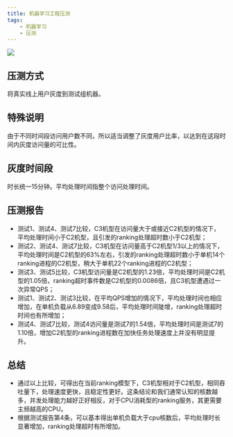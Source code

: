 ```yaml
---
title: 机器学习工程压测
tags:
    - 机器学习
    - 压测
---
```


![](/img/engineering_pressure_test.jpg)
## 压测方式
将真实线上用户灰度到测试组机器。

## 特殊说明
由于不同时间段访问用户数不同，所以适当调整了灰度用户比率，以达到在这段时间内灰度访问量的可比性。

<!--more-->

## 灰度时间段
时长统一15分钟。平均处理时间指整个访问处理时间。

## 压测报告
- 测试1、测试4、测试7比较，C3机型在访问量大于或接近C2机型的情况下，平均处理时间小于C2机型，且引发的ranking处理超时数小于C2机型；
- 测试2、测试4、测试7比较，C3机型在访问量高于C2机型1/3以上的情况下，平均处理时间是C2机型的63%左右，引发的ranking处理超时数小于单机14个ranking进程的C2机型，稍大于单机22个ranking进程的C2机型；
- 测试3、测试5比较，C3机型访问量是C2机型的1.23倍，平均处理时间是C2机型的1.05倍，ranking超时事件数是C2机型的0.0086倍，且C3机型遭遇过一次异常QPS；
- 测试1、测试2、测试3比较，在平均QPS增加的情况下，平均处理时间也相应增加，在单机负载从6.89变成9.58后，平均处理时间陡增，ranking处理超时时间也有所增加；
- 测试4、测试7比较，测试4访问量是测试7的1.54倍，平均处理时间是测试7的1.10倍，增加C2机型的ranking进程数在加快任务处理速度上并没有明显提升。

## 总结
- 通过以上比较，可得出在当前ranking模型下，C3机型相对于C2机型，相同吞吐量下，处理速度更快，且稳定性更好。这条结论和我们通常认知的核数越多，并发处理能力越好正好相反，对于CPU消耗型的ranking服务，其更需要主频越高的CPU。
- 根据测试报告第4条，可以基本得出单机负载大于cpu核数后，平均处理时长显著增加，ranking处理超时有所增加。